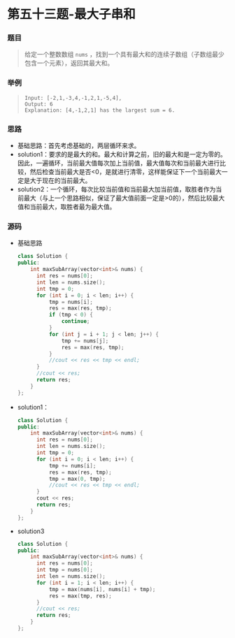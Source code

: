# 第五十三题-最大子串和

### 题目

> 给定一个整数数组 `nums` ，找到一个具有最大和的连续子数组（子数组最少包含一个元素），返回其最大和。

### 举例

> ```
> Input: [-2,1,-3,4,-1,2,1,-5,4],
> Output: 6
> Explanation: [4,-1,2,1] has the largest sum = 6.
> ```

### 思路

* 基础思路：首先考虑基础的，两层循环来求。
* solution1：要求的是最大的和。最大和计算之前，旧的最大和是一定为零的。因此，一遍循环，当前最大值每次加上当前值，最大值每次和当前最大进行比较，然后检查当前最大是否<0，是就进行清零，这样能保证下一个当前最大一定是大于现在的当前最大。
* solution2：一个循环，每次比较当前值和当前最大加当前值，取胜者作为当前最大（与上一个思路相似，保证了最大值前面一定是>0的），然后比较最大值和当前最大，取胜者最为最大值。



### 源码

* 基础思路

  ```c++
  class Solution {
  public:
      int maxSubArray(vector<int>& nums) {
  		int res = nums[0];
  		int len = nums.size();
  		int tmp = 0;
  		for (int i = 0; i < len; i++) {
  			tmp = nums[i];
  			res = max(res, tmp);
  			if (tmp < 0) {
  				continue;
  			}
  			for (int j = i + 1; j < len; j++) {
  				tmp += nums[j];
  				res = max(res, tmp);
  			}
  			//cout << res << tmp << endl;
  		}
  		//cout << res;
  		return res;
      }
  };
  ```

* solution1：

  ```c++
  class Solution {
  public:
      int maxSubArray(vector<int>& nums) {
  		int res = nums[0];
  		int len = nums.size();
  		int tmp = 0;
  		for (int i = 0; i < len; i++) {
  			tmp += nums[i];
  			res = max(res, tmp);
  			tmp = max(0, tmp);			
  			//cout << res << tmp << endl;
  		}
  		cout << res;
  		return res;
      }
  };
  ```

- solution3

  ```c++
  class Solution {
  public:
      int maxSubArray(vector<int>& nums) {
  		int res = nums[0];
  		int tmp = nums[0];
  		int len = nums.size();
  		for (int i = 1; i < len; i++) {
  			tmp = max(nums[i], nums[i] + tmp);
  			res = max(tmp, res);
  		}
  		//cout << res;
  		return res;
      }
  };
  ```